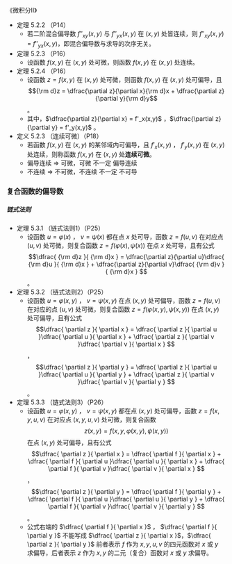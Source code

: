 《微积分Ⅱ》

- 定理 5.2.2 （P14）
    - 若二阶混合偏导数 $f''_{xy}(x,y)$ 与 $f''_{yx}(x,y)$ 在 $(x,y)$ 处皆连续，则 $f''_{xy}(x,y)$ = $f''_{yx}(x,y)$，即混合偏导数与求导的次序无关。
- 定理 5.2.3 （P16）
    - 设函数 $f(x,y)$ 在 $(x,y)$ 处可微，则函数 $f(x,y)$ 在 $(x,y)$ 处连续。
- 定理 5.2.4 （P16）
    - 设函数 $z = f(x,y)$ 在 $(x,y)$ 处可微，则函数 $f(x,y)$ 在 $(x,y)$ 处可偏导，且 $${\rm d}z = \dfrac{\partial  z}{\partial x}{\rm d}x + \dfrac{\partial z}{\partial y}{\rm d}y$$ 。
    - 其中，$\dfrac{\partial z}{\partial x} = f'_x(x,y)$ ，$\dfrac{\partial z}{\partial y} = f'_y(x,y)$ 。
- 定义 5.2.3 （连续可微）（P18）
    - 若函数 $f(x,y)$ 在 $(x,y)$ 的某邻域内可偏导，且 $f'_x(x,y)$ ， $f'_y(x,y)$ 在 $(x,y)$ 处连续，则称函数 $f(x,y)$ 在 $(x,y)$ 处**连续可微**。
    - 偏导连续 $\Longrightarrow$ 可微，可微 不一定 偏导连续
    - 不连续 $\Longrightarrow$ 不可微，不连续 不一定 不可导



### 复合函数的偏导数

##### 链式法则

- 定理 5.3.1 （链式法则1）（P25）
  - 设函数 $u = \varphi (x)$ ， $v = \psi (x)$ 都在点 $x$ 处可导，函数 $z = f(u,v)$ 在对应点 $(u,v)$ 处可微，则复合函数 $z = f( \varphi (x), \psi (x) )$ 在点 $x$ 处可导，且有公式 $$\dfrac{ {\rm d}z }{ {\rm d}x } = \dfrac{\partial  z}{\partial u}\dfrac{ {\rm d}u }{ {\rm d}x } + \dfrac{\partial  z}{\partial v}\dfrac{ {\rm d}v }{ {\rm d}x } $$ 。
- 定理 5.3.2 （链式法则2）（P25）
  - 设函数 $u = \varphi (x, y)$ ， $v = \psi (x, y)$ 在点 $(x, y)$ 处可偏导，函数 $z = f(u, v)$ 在对应的点 $(u, v)$ 处可微，则复合函数 $z = f( \varphi (x, y), \psi (x, y) )$ 在点 $(x, y)$ 处可偏导，且有公式  $$\dfrac{ \partial  z }{ \partial  x } = \dfrac{ \partial z }{ \partial u }\dfrac{ \partial u }{ \partial  x } + \dfrac{ \partial  z }{ \partial v }\dfrac{ \partial  v }{ \partial  x } $$ ， $$\dfrac{ \partial  z }{ \partial  y } = \dfrac{ \partial  z }{ \partial u }\dfrac{ \partial u }{ \partial  y } + \dfrac{ \partial  z }{ \partial v }\dfrac{ \partial  v }{ \partial  y } $$ 。
- 定理 5.3.3 （链式法则3）（P26）
  - 设函数 $u = \varphi (x, y)$ ， $v = \psi (x ,y)$ 都在点 $(x, y)$ 处可偏导，函数 $z = f(x, y, u, v)$ 在对应点 $(x, y, u, v)$ 处可微，则复合函数 $$z(x, y) = f(x, y, \varphi (x, y), \psi(x, y))$$ 在点 $(x, y)$ 处可偏导，且有公式 $$\dfrac{ \partial  z }{ \partial  x } = \dfrac{ \partial f }{ \partial x } +  \dfrac{ \partial  f }{ \partial u }\dfrac{ \partial u }{ \partial  x } + \dfrac{ \partial  f }{ \partial v }\dfrac{ \partial  v }{ \partial  x } $$ ， $$\dfrac{ \partial  z }{ \partial  y } = \dfrac{ \partial f }{ \partial y } +  \dfrac{ \partial  f }{ \partial u }\dfrac{ \partial u }{ \partial  y } + \dfrac{ \partial  f }{ \partial v }\dfrac{ \partial  v }{ \partial  y } $$ 。
  - 公式右端的 $\dfrac{ \partial f }{ \partial x }$ ， $\dfrac{ \partial f }{ \partial y }$ 不能写成 $\dfrac{ \partial  z }{ \partial  x }$，$\dfrac{ \partial  z }{ \partial  y }$ 前者表示 $f$ 作为 $x, y, u, v$ 的四元函数对 $x$ 或 $y$ 求偏导，后者表示 $z$ 作为 $x, y$ 的二元（复合）函数对 $x$ 或 $y$ 求偏导。




